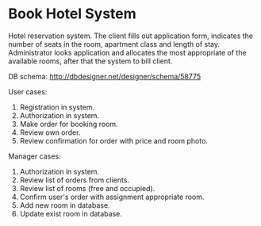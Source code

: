 Book Hotel System
=================

Hotel reservation system. The client fills out application form, indicates the number of seats in the room, apartment class and length of stay. 
Administrator looks application and allocates the most appropriate of the available rooms, after that the system to bill client.

DB schema:
http://dbdesigner.net/designer/schema/58775

User cases:
1. Registration in system.
2. Authorization in system.
3. Make order for booking room.
4. Review own order.
5. Review confirmation for order with price and room photo.

Manager cases:
1. Authorization in system.
2. Review list of orders from clients.
3. Review list of rooms (free and occupied).
4. Confirm user's order with assignment appropriate room.
5. Add new room in database.
6. Update exist room in database.
